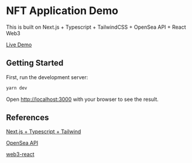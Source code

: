# NFT Application Demo

This is built on Next.js + Typescript + TailwindCSS + OpenSea API + React Web3

[Live Demo](http://localhost:3000)
## Getting Started

First, run the development server:

```bash
yarn dev
```

Open [http://localhost:3000](http://localhost:3000) with your browser to see the result.

## References

[Next.js + Typescript + Tailwind](https://dev.to/waldo/next-js-typescript-tailwind-css-project-setup-4kcj)

[OpenSea API](https://docs.opensea.io/reference) 

[web3-react](https://github.com/NoahZinsmeister/web3-react)

